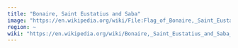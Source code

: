 ```yaml
---
title: "Bonaire, Saint Eustatius and Saba"
image: "https://en.wikipedia.org/wiki/File:Flag_of_Bonaire,_Saint_Eustatius_and_Saba_.svg"
region: ~
wiki: "https://en.wikipedia.org/wiki/Bonaire,_Saint_Eustatius_and_Saba_"
---
```

